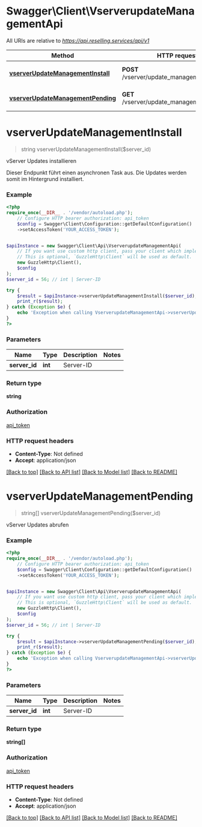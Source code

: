 # Swagger\Client\VserverupdateManagementApi

All URIs are relative to *https://api.reselling.services/api/v1*

Method | HTTP request | Description
------------- | ------------- | -------------
[**vserverUpdateManagementInstall**](VserverupdateManagementApi.md#vserverupdatemanagementinstall) | **POST** /vserver/update_management/install | vServer Updates installieren
[**vserverUpdateManagementPending**](VserverupdateManagementApi.md#vserverupdatemanagementpending) | **GET** /vserver/update_management/pending | vServer Updates abrufen

# **vserverUpdateManagementInstall**
> string vserverUpdateManagementInstall($server_id)

vServer Updates installieren

Dieser Endpunkt führt einen asynchronen Task aus. Die Updates werden somit im Hintergrund installiert.

### Example
```php
<?php
require_once(__DIR__ . '/vendor/autoload.php');
    // Configure HTTP bearer authorization: api_token
    $config = Swagger\Client\Configuration::getDefaultConfiguration()
    ->setAccessToken('YOUR_ACCESS_TOKEN');


$apiInstance = new Swagger\Client\Api\VserverupdateManagementApi(
    // If you want use custom http client, pass your client which implements `GuzzleHttp\ClientInterface`.
    // This is optional, `GuzzleHttp\Client` will be used as default.
    new GuzzleHttp\Client(),
    $config
);
$server_id = 56; // int | Server-ID

try {
    $result = $apiInstance->vserverUpdateManagementInstall($server_id);
    print_r($result);
} catch (Exception $e) {
    echo 'Exception when calling VserverupdateManagementApi->vserverUpdateManagementInstall: ', $e->getMessage(), PHP_EOL;
}
?>
```

### Parameters

Name | Type | Description  | Notes
------------- | ------------- | ------------- | -------------
 **server_id** | **int**| Server-ID |

### Return type

**string**

### Authorization

[api_token](../../README.md#api_token)

### HTTP request headers

 - **Content-Type**: Not defined
 - **Accept**: application/json

[[Back to top]](#) [[Back to API list]](../../README.md#documentation-for-api-endpoints) [[Back to Model list]](../../README.md#documentation-for-models) [[Back to README]](../../README.md)

# **vserverUpdateManagementPending**
> string[] vserverUpdateManagementPending($server_id)

vServer Updates abrufen

### Example
```php
<?php
require_once(__DIR__ . '/vendor/autoload.php');
    // Configure HTTP bearer authorization: api_token
    $config = Swagger\Client\Configuration::getDefaultConfiguration()
    ->setAccessToken('YOUR_ACCESS_TOKEN');


$apiInstance = new Swagger\Client\Api\VserverupdateManagementApi(
    // If you want use custom http client, pass your client which implements `GuzzleHttp\ClientInterface`.
    // This is optional, `GuzzleHttp\Client` will be used as default.
    new GuzzleHttp\Client(),
    $config
);
$server_id = 56; // int | Server-ID

try {
    $result = $apiInstance->vserverUpdateManagementPending($server_id);
    print_r($result);
} catch (Exception $e) {
    echo 'Exception when calling VserverupdateManagementApi->vserverUpdateManagementPending: ', $e->getMessage(), PHP_EOL;
}
?>
```

### Parameters

Name | Type | Description  | Notes
------------- | ------------- | ------------- | -------------
 **server_id** | **int**| Server-ID |

### Return type

**string[]**

### Authorization

[api_token](../../README.md#api_token)

### HTTP request headers

 - **Content-Type**: Not defined
 - **Accept**: application/json

[[Back to top]](#) [[Back to API list]](../../README.md#documentation-for-api-endpoints) [[Back to Model list]](../../README.md#documentation-for-models) [[Back to README]](../../README.md)

